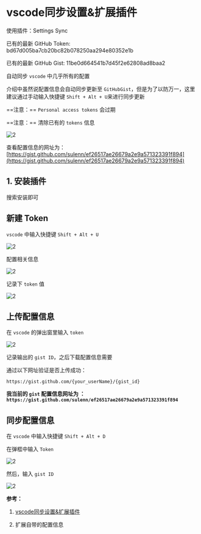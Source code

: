 # vscode同步设置&扩展插件

使用插件：Settings Sync

已有的最新 GitHub Token:
bd67d005ba7cb20bc82b078250aa294e80352e1b

已有的最新 GitHub Gist:
11be0d664541b7d45f2e62808ad8baa2

自动同步 `vscode` 中几乎所有的配置

介绍中虽然说配置信息会自动同步更新至 `GitHubGist`，但是为了以防万一，这里建议通过手动输入快捷键  `Shift + Alt + U`来进行同步更新

==注意：== `Personal access tokens` 会过期

==注意：== 清除已有的 `tokens` 信息

![2](http://ww1.sinaimg.cn/large/006alGmrgy1g0wz5zh58ej30gj02caa2.jpg)

查看配置信息的网址为：[https://gist.github.com/sulenn/ef26517ae26679a2e9a571323391f894](https://gist.github.com/sulenn/ef26517ae26679a2e9a571323391f894)

## 1. 安装插件

搜索安装即可

## 新建 Token

`vscode` 中输入快捷键 `Shift + Alt + U`

![2](http://ww1.sinaimg.cn/large/006alGmrgy1g0f1xg81y6j30m30dkab6.jpg)

配置相关信息

![2](http://ww1.sinaimg.cn/large/006alGmrgy1g0f1z56me7j30mq0lhq6e.jpg)

记录下 `token` 值

![2](http://ww1.sinaimg.cn/large/006alGmrgy1g0f21q19rjj30m90bktam.jpg)

## 上传配置信息

在 `vscode` 的弹出窗里输入 `token`

![2](http://ww1.sinaimg.cn/large/006alGmrgy1g0f23419slj30mk04lgm8.jpg)

记录输出的  `gist ID`，之后下载配置信息需要

通过以下网址验证是否上传成功：

`https://gist.github.com/{your_userName}/{gist_id}`

**我当前的 `gist` 配置信息网址为 ：`https://gist.github.com/sulenn/ef26517ae26679a2e9a571323391f894`**

## 同步配置信息

在 `vscode` 中输入快捷键 `Shift + Alt + D`

在弹框中输入 `Token`

![2](http://ww1.sinaimg.cn/large/006alGmrgy1g0f274ymk3j30i70340t0.jpg)

然后，输入 `gist ID`

![2](http://ww1.sinaimg.cn/large/006alGmrgy1g0f27jplobj30id041mxe.jpg)

**参考：**

1. [vscode同步设置&扩展插件](https://www.cnblogs.com/ashidamana/p/6761085.html)

2. 扩展自带的配置信息